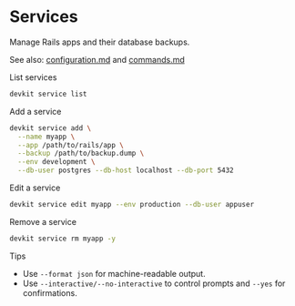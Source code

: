 # Services

Manage Rails apps and their database backups.

See also: [configuration.md](./configuration.md) and [commands.md](./commands.md)

List services
```bash
devkit service list
```

Add a service
```bash
devkit service add \
  --name myapp \
  --app /path/to/rails/app \
  --backup /path/to/backup.dump \
  --env development \
  --db-user postgres --db-host localhost --db-port 5432
```

Edit a service
```bash
devkit service edit myapp --env production --db-user appuser
```

Remove a service
```bash
devkit service rm myapp -y
```

Tips
- Use `--format json` for machine-readable output.
- Use `--interactive/--no-interactive` to control prompts and `--yes` for confirmations.
